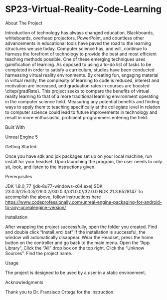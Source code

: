# SP23-Virtual-Reality-Code-Learning
About The Project

Introduction of technology has always changed education. Blackboards, whiteboards, overhead projectors, PowerPoint, and countless other advancements in educational tools have paved the road to the learning structures we use today. Computer science has, and will, continue to harness the forefront of technology to provide the best and most efficient teaching methods possible. One of these emerging techniques uses gamification of learning. As opposed to using a to-do list of tasks to be completed in order to satisfy a curriculum, studies have been conducted harnessing virtual reality environments. By creating fun, engaging material in virtual reality, the complexity of learning to code is reduced, interest and motivation are increased, and graduation rates in courses are boosted \citep{gradRate}. This project seeks to compare the benefits of virtual reality learning to that of a more traditional learning environment operating in the computer science field. Measuring any potential benefits and finding ways to apply them to teaching specifically at the collegiate level in relation to computer science could lead to future improvements in technology and result in more enthusiastic, proficient programmers entering the field.



Built With

Unreal Engine 5 


Getting Started

Once you have sdk and jdk packages set up on your local machine, run install for your headset. Upon launching the program, the user needs to only sit, look, and listen to the instructions given.


Prerequisites

JDK 1.8.0_77 (jdk-8u77-windows-x64.exe)
SDK 23.0.3//25.0.3//29.0.2//30.0.3//31.0.0//32.0.0
NDK 21.3.6528147
To accomplish the above, follow instructions here https://www.codeprofessionally.com/unreal-engine-packaging-for-android-to-any-unrealengine-version/ 

Installation

After wrapping the project successfully, open the folder you created. Find and double click “Install_vrcl.bat”
If the installation is successful, the window will automatically disappear.
Wear the Headset, press the home button on the controller and go back to the main menu. 
Open the “App Library”, Click the “All” drop box on the top right. Click the “Unknow Sources”. Find the project name.

Usage

The project is designed to be used by a user in a static environment.


Acknowledgments

Thank you to Dr. Fransisco Ortega for the instruction.
